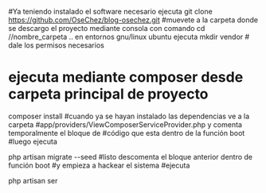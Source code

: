 #Ya teniendo instalado el software necesario ejecuta
git clone https://github.com/OseChez/blog-osechez.git
#muevete a la carpeta donde se descargo el proyecto mediante consola con comando cd //nombre_carpeta .. en entornos gnu/linux ubuntu ejecuta
mkdir vendor # dale los permisos necesarios
# ejecuta mediante composer desde carpeta principal de proyecto
composer install
#cuando ya se hayan instalado las dependencias  ve a la carpeta 
#app/providers/ViewComposerServiceProvider.php y comenta temporalmente el bloque de
#código que esta dentro de la función boot
#luego ejecuta

php artisan migrate --seed
#listo descomenta el bloque anterior dentro de función boot
#y empieza a hackear el sistema
#ejecuta

php artisan ser
